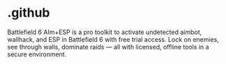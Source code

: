 # .github
Battlefield 6 AIm+ESP is a pro toolkit to activate undetected aimbot, wallhack, and ESP in Battlefield 6 with free trial access. Lock on enemies, see through walls, dominate raids — all with licensed, offline tools in a secure environment.
